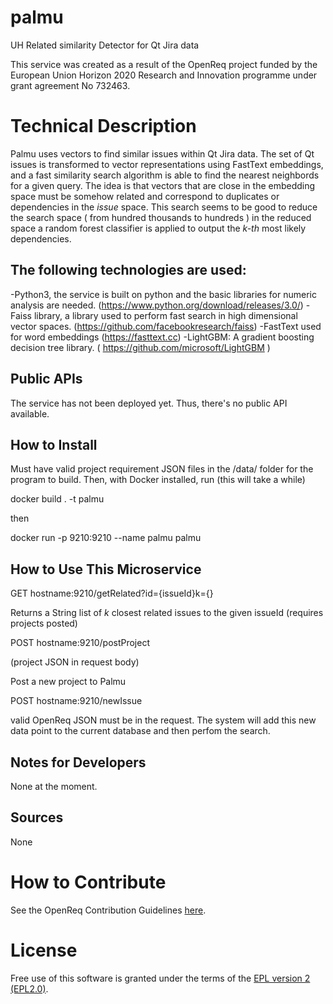 # palmu
UH Related similarity Detector for Qt Jira data

This service was created as a result of the OpenReq project funded by the European Union Horizon 2020 Research and Innovation programme under grant agreement No 732463.

# Technical Description

Palmu uses vectors to find similar issues within Qt Jira data.
The set of Qt issues is transformed to vector representations using FastText embeddings, and a fast similarity search algorithm is able to find the nearest neighbords for a given query. The idea is that vectors that are close in the embedding space must be somehow related and correspond to duplicates or dependencies in the _issue_ space. This search seems to be good to reduce the search space ( from hundred thousands to hundreds ) in the reduced space a random forest classifier is applied to output the _k-th_ most likely dependencies. 

## The following technologies are used:
-Python3, the service is built on python and the basic libraries for numeric analysis are needed. (https://www.python.org/download/releases/3.0/)
-Faiss library, a library used to perform fast search in high dimensional vector spaces. (https://github.com/facebookresearch/faiss)
-FastText used for word embeddings (https://fasttext.cc)
-LightGBM: A gradient boosting decision tree library. ( https://github.com/microsoft/LightGBM )
## Public APIs

The service has not been deployed yet. Thus, there's no public API available.

## How to Install

Must have valid project requirement JSON files in the /data/ folder for the program to build.
Then, with Docker installed, run (this will take a while)

docker build . -t palmu

then

docker run -p 9210:9210 --name palmu palmu

## How to Use This Microservice

GET hostname:9210/getRelated?id={issueId}k={}

Returns a String list of  _k_ closest related issues to the given issueId  (requires projects posted)

POST hostname:9210/postProject

(project JSON in request body)

Post a new project to Palmu

POST hostname:9210/newIssue 

valid OpenReq JSON must be in the request. The system will add this new data point to the current database and then perfom the search. 



## Notes for Developers

None at the moment.

## Sources

None

# How to Contribute
See the OpenReq Contribution Guidelines [here](https://github.com/OpenReqEU/OpenReq/blob/master/CONTRIBUTING.md).

# License

Free use of this software is granted under the terms of the [EPL version 2 (EPL2.0)](https://www.eclipse.org/legal/epl-2.0/).

